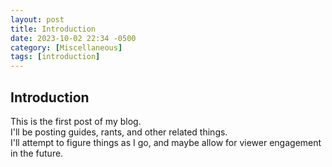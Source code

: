 ```yaml
---
layout: post
title: Introduction
date: 2023-10-02 22:34 -0500
category: [Miscellaneous]
tags: [introduction]
---
```


## Introduction
This is the first post of my blog.  
I'll be posting guides, rants, and other related things.  
I'll attempt to figure things as I go, and maybe allow for viewer engagement in the future.  
